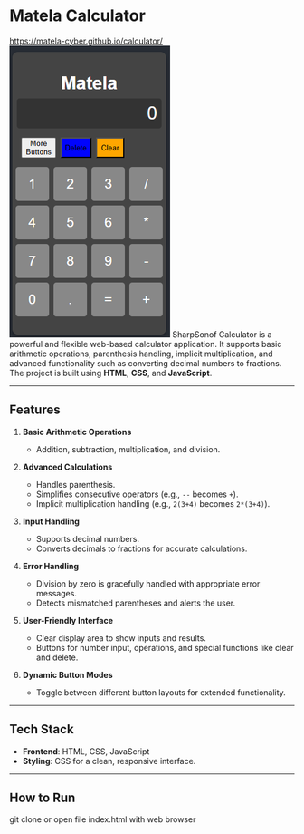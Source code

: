 # Matela Calculator
https://matela-cyber.github.io/calculator/
![Alt text](gcal.png)
SharpSonof Calculator is a powerful and flexible web-based calculator application. It supports basic arithmetic operations, parenthesis handling, implicit multiplication, and advanced functionality such as converting decimal numbers to fractions. The project is built using **HTML**, **CSS**, and **JavaScript**.

---

## Features

1. **Basic Arithmetic Operations**
   - Addition, subtraction, multiplication, and division.

2. **Advanced Calculations**
   - Handles parenthesis.
   - Simplifies consecutive operators (e.g., `--` becomes `+`).
   - Implicit multiplication handling (e.g., `2(3+4)` becomes `2*(3+4)`).

3. **Input Handling**
   - Supports decimal numbers.
   - Converts decimals to fractions for accurate calculations.

4. **Error Handling**
   - Division by zero is gracefully handled with appropriate error messages.
   - Detects mismatched parentheses and alerts the user.

5. **User-Friendly Interface**
   - Clear display area to show inputs and results.
   - Buttons for number input, operations, and special functions like clear and delete.

6. **Dynamic Button Modes**
   - Toggle between different button layouts for extended functionality.

---

## Tech Stack

- **Frontend**: HTML, CSS, JavaScript
- **Styling**: CSS for a clean, responsive interface.

---

## How to Run

   git clone or open file index.html with web browser
